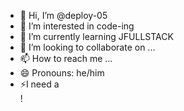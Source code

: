 - 👋 Hi, I’m @deploy-05
- 👀 I’m interested in  code-ing
- 🌱 I’m currently learning JFULLSTACK
- 💞️ I’m looking to collaborate on ...
- 📫 How to reach me ...
- 😄 Pronouns: he/him
- ⚡I need a <br>!

<!---
deploy-05/deploy-05 is a ✨ special ✨ repository because its `README.md` (this file) appears on your GitHub profile.
You can click the Preview link to take a look at your changes.
--->
